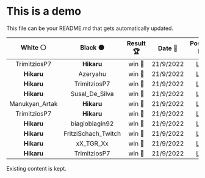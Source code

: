 # This is a demo

This file can be your README.md that gets automatically updated.

<!--START_SECTION:chessStats-->
<!-- Automatically generated with https://github.com/Balastrong/chess-stats-action -->

| White ⚪ | Black ⚫ | Result 🏆 | Date 📅 | Position 🗺️ |
|:---:|:---:|:---:|:---:|:---:|
| TrimitziosP7 | **Hikaru** | win 🥇 | 21/9/2022 | <a href="http://www.ee.unb.ca/cgi-bin/tervo/fen.pl?select=8/3k4/p2pp3/1p5N/3P2pb/P1PBnbR1/KP3p2/8 w - -">Link</a> |
| **Hikaru** | Azeryahu | win 🥇 | 21/9/2022 | <a href="http://www.ee.unb.ca/cgi-bin/tervo/fen.pl?select=4r3/Qq2b1k1/2pppnp1/1N2p3/P3P3/6NP/2P3P1/1K1R1R2 b - -">Link</a> |
| **Hikaru** | TrimitziosP7 | win 🥇 | 21/9/2022 | <a href="http://www.ee.unb.ca/cgi-bin/tervo/fen.pl?select=r6r/pppqnp2/3p3p/2bPp2P/2B1N1pk/3P4/PPP1KPP1/R2Q4 b - -">Link</a> |
| **Hikaru** | Susal_De_Silva | win 🥇 | 21/9/2022 | <a href="http://www.ee.unb.ca/cgi-bin/tervo/fen.pl?select=8/2N5/7k/8/4PP2/1K6/1P4P1/8 b - -">Link</a> |
| Manukyan_Artak | **Hikaru** | win 🥇 | 21/9/2022 | <a href="http://www.ee.unb.ca/cgi-bin/tervo/fen.pl?select=6k1/Bp3p2/2p5/2K5/2P5/4bB1P/6P1/4r3 w - -">Link</a> |
| TrimitziosP7 | **Hikaru** | win 🥇 | 21/9/2022 | <a href="http://www.ee.unb.ca/cgi-bin/tervo/fen.pl?select=4r3/5pk1/3p2p1/Q1pP4/2R2NpP/3bqpP1/8/2R2K2 w - -">Link</a> |
| **Hikaru** | biagiobiagin92 | win 🥇 | 21/9/2022 | <a href="http://www.ee.unb.ca/cgi-bin/tervo/fen.pl?select=3rrk2/p1p2qbQ/2p2p2/2B1p3/8/3P2R1/PPP3PP/5R1K b - -">Link</a> |
| **Hikaru** | FritziSchach_Twitch | win 🥇 | 21/9/2022 | <a href="http://www.ee.unb.ca/cgi-bin/tervo/fen.pl?select=r2k3r/2p1n3/4Q1p1/1pq2PBp/p2p2nP/P2P2N1/1PP3P1/4RRK1 b - -">Link</a> |
| **Hikaru** | xX_TGR_Xx | win 🥇 | 21/9/2022 | <a href="http://www.ee.unb.ca/cgi-bin/tervo/fen.pl?select=rnbq1b1r/ppk1pNp1/2p4p/3n4/3P4/6Q1/PPP2PPP/R1B1KB1R b KQ -">Link</a> |
| **Hikaru** | TrimitziosP7 | win 🥇 | 21/9/2022 | <a href="http://www.ee.unb.ca/cgi-bin/tervo/fen.pl?select=8/8/8/p3qp1r/P3k3/1PP2PR1/1K1Q4/8 b - -">Link</a> |

<!--END_SECTION:chessStats-->

Existing content is kept.

